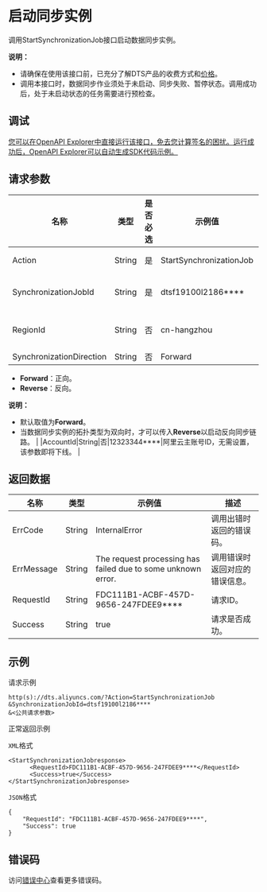 # 启动同步实例

调用StartSynchronizationJob接口启动数据同步实例。

**说明：**

-   请确保在使用该接口前，已充分了解DTS产品的收费方式和[价格](https://www.alibabacloud.com/zh/product/data-transmission-service)。
-   调用本接口时，数据同步作业须处于未启动、同步失败、暂停状态。调用成功后，处于未启动状态的任务需要进行预检查。

## 调试

[您可以在OpenAPI Explorer中直接运行该接口，免去您计算签名的困扰。运行成功后，OpenAPI Explorer可以自动生成SDK代码示例。](https://api.aliyun.com/#product=Dts&api=StartSynchronizationJob&type=RPC&version=2020-01-01)

## 请求参数

|名称|类型|是否必选|示例值|描述|
|--|--|----|---|--|
|Action|String|是|StartSynchronizationJob|系统规定参数，取值：**StartSynchronizationJob**。 |
|SynchronizationJobId|String|是|dtsf19100l2186\*\*\*\*|数据同步实例ID，可以通过调用**DescribeSynchronizationJobs**接口查询。 |
|RegionId|String|否|cn-hangzhou|地域ID，传入本参数来指定实例所在地域，详情请参见[支持的地域列表](~~141033~~)。 |
|SynchronizationDirection|String|否|Forward|同步方向，取值：

 -   **Forward**：正向。
-   **Reverse**：反向。

 **说明：**

-   默认取值为**Forward**。
-   当数据同步实例的拓扑类型为双向时，才可以传入**Reverse**以启动反向同步链路。 |
|AccountId|String|否|12323344\*\*\*\*|阿里云主账号ID，无需设置，该参数即将下线。 |

## 返回数据

|名称|类型|示例值|描述|
|--|--|---|--|
|ErrCode|String|InternalError|调用出错时返回的错误码。 |
|ErrMessage|String|The request processing has failed due to some unknown error.|调用错误时返回对应的错误信息。 |
|RequestId|String|FDC111B1-ACBF-457D-9656-247FDEE9\*\*\*\*|请求ID。 |
|Success|String|true|请求是否成功。 |

## 示例

请求示例

```
http(s)://dts.aliyuncs.com/?Action=StartSynchronizationJob
&SynchronizationJobId=dtsf19100l2186****
&<公共请求参数>
```

正常返回示例

`XML`格式

```
<StartSynchronizationJobresponse>
      <RequestId>FDC111B1-ACBF-457D-9656-247FDEE9****</RequestId>
      <Success>true</Success>
</StartSynchronizationJobresponse>
```

`JSON`格式

```
{
	"RequestId": "FDC111B1-ACBF-457D-9656-247FDEE9****",
	"Success": true
}
```

## 错误码

访问[错误中心](https://error-center.alibabacloud.com/status/product/Dts)查看更多错误码。

